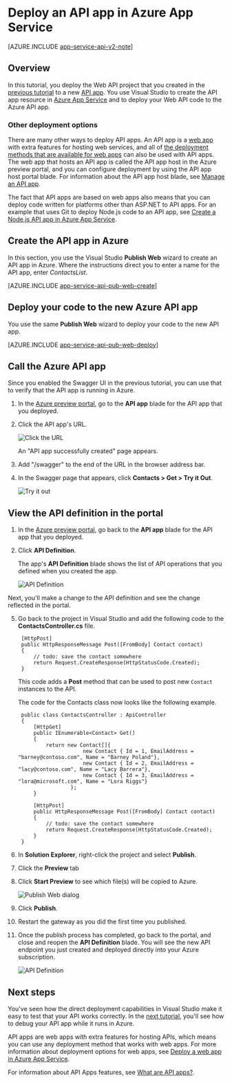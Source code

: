 <properties 
    pageTitle="Deploy an API app in Azure App Service " 
    description="Learn how to deploy an API app project to your Azure subscription." 
    services="app-service\api" 
    documentationCenter=".net" 
    authors="bradygaster" 
    manager="wpickett" 
    editor="jimbe"/>

<tags 
    ms.service="app-service-api" 
    ms.workload="web" 
    ms.tgt_pltfrm="dotnet" 
    ms.devlang="na" 
    ms.topic="article" 
    ms.date="10/08/2015" 
    ms.author="tdykstra"/>

# Deploy an API app in Azure App Service 

[AZURE.INCLUDE [app-service-api-v2-note](../../includes/app-service-api-v2-note.md)]

## Overview

In this tutorial, you deploy the Web API project that you created in the [previous tutorial](app-service-dotnet-create-api-app.md) to a new [API app](app-service-api-apps-why-best-platform.md). You use Visual Studio to create the API app resource in [Azure App Service](../app-service/app-service-value-prop-what-is.md) and to deploy your Web API code to the Azure API app. 

### Other deployment options

There are many other ways to deploy API apps. An API app is a [web app](../app-service-web/app-service-web-overview.md) with extra features for hosting web services, and all of [the deployment methods that are available for web apps](../app-service-web/web-sites-deploy.md) can also be used with API apps. The web app that hosts an API app is called the API app host in the Azure preview portal, and you can configure deployment by using the API app host portal blade. For information about the API app host blade, see [Manage an API app](app-service-api-manage-in-portal.md).

The fact that API apps are based on web apps also means that you can deploy code written for platforms other than ASP.NET to API apps. For an example that uses Git to deploy Node.js code to an API app, see [Create a Node.js API app in Azure App Service](app-service-api-nodejs-api-app.md).
 
## <a id="provision"></a>Create the API app in Azure 

In this section, you use the Visual Studio **Publish Web** wizard to create an API app in Azure. Where the instructions direct you to enter a name for the API app, enter *ContactsList*.

[AZURE.INCLUDE [app-service-api-pub-web-create](../../includes/app-service-api-pub-web-create.md)]

## <a id="deploy"></a>Deploy your code to the new Azure API app

You use the same **Publish Web** wizard to deploy your code to the new API app.

[AZURE.INCLUDE [app-service-api-pub-web-deploy](../../includes/app-service-api-pub-web-deploy.md)]

## Call the Azure API app 

Since you enabled the Swagger UI in the previous tutorial, you can use that to verify that the API app is running in Azure.

1. In the [Azure preview portal](https://portal.azure.com), go to the **API app** blade for the API app that you deployed.

2. Click the API app's URL.

    ![Click the URL](./media/app-service-dotnet-deploy-api-app/clickurl.png)

    An "API app successfully created" page appears.

3. Add "/swagger" to the end of the URL in the browser address bar.

4. In the Swagger page that appears, click **Contacts > Get > Try it Out**.

    ![Try it out](./media/app-service-dotnet-deploy-api-app/swaggerui.png)

## View the API definition in the portal

1. In the [Azure preview portal](https://portal.azure.com), go back to the **API app** blade for the API app that you deployed.

4. Click **API Definition**. 
 
    The app's **API Definition** blade shows the list of API operations that you defined when you created the app. 

    ![API Definition](./media/app-service-dotnet-deploy-api-app/29-api-definition-v3.png)

Next, you'll make a change to the API definition and see the change reflected in the portal.

5. Go back to the project in Visual Studio and add the following code to the **ContactsController.cs** file.   

        [HttpPost]
        public HttpResponseMessage Post([FromBody] Contact contact)
        {
            // todo: save the contact somewhere
            return Request.CreateResponse(HttpStatusCode.Created);
        }

    This code adds a **Post** method that can be used to post new `Contact` instances to the API.

    The code for the Contacts class now looks like the following example.

        public class ContactsController : ApiController
        {
            [HttpGet]
            public IEnumerable<Contact> Get()
            {
                return new Contact[]{
                            new Contact { Id = 1, EmailAddress = "barney@contoso.com", Name = "Barney Poland"},
                            new Contact { Id = 2, EmailAddress = "lacy@contoso.com", Name = "Lacy Barrera"},
                            new Contact { Id = 3, EmailAddress = "lora@microsoft.com", Name = "Lora Riggs"}
                        };
            }
        
            [HttpPost]
            public HttpResponseMessage Post([FromBody] Contact contact)
            {
                // todo: save the contact somewhere
                return Request.CreateResponse(HttpStatusCode.Created);
            }
        }

7. In **Solution Explorer**, right-click the project and select **Publish**. 

9. Click the **Preview** tab

10. Click **Start Preview** to see which file(s) will be copied to Azure.  

    ![Publish Web dialog](./media/app-service-dotnet-deploy-api-app/39-re-publish-preview-step-v2.png)

11. Click **Publish**.

6. Restart the gateway as you did the first time you published.

12. Once the publish process has completed, go back to the portal, and close and reopen the **API Definition** blade. You will see the new API endpoint you just created and deployed directly into your Azure subscription.

    ![API Definition](./media/app-service-dotnet-deploy-api-app/38-portal-with-post-method-v4.png)

## Next steps

You've seen how the direct deployment capabilities in Visual Studio make it easy to test that your API works correctly. In the [next tutorial](../app-service-dotnet-remotely-debug-api-app.md), you'll see how to debug your API app while it runs in Azure.

API apps are web apps with extra features for hosting APIs, which means you can use any deployment method that works with web apps. For more information about deployment options for web apps, see [Deploy a web app in Azure App Service](../app-service-web/web-sites-deploy.md).

For information about API Apps features, see [What are API apps?](app-service-api-apps-why-best-platform.md).




<!--HONumber=Mar16_HO4-->


